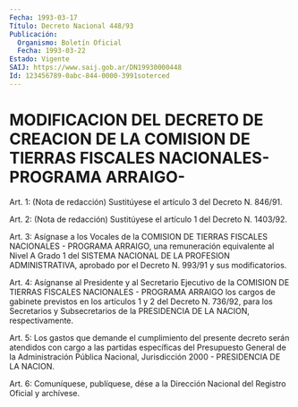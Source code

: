 ```yaml
---
Fecha: 1993-03-17
Título: Decreto Nacional 448/93
Publicación:
  Organismo: Boletín Oficial
  Fecha: 1993-03-22
Estado: Vigente
SAIJ: https://www.saij.gob.ar/DN19930000448
Id: 123456789-0abc-844-0000-3991soterced
---
```

# MODIFICACION DEL DECRETO DE CREACION DE LA COMISION DE TIERRAS FISCALES NACIONALES-PROGRAMA ARRAIGO-

<a id="1"></a>
Art. 1: (Nota de redacción) Sustitúyese el artículo 3 del Decreto N. 846/91.

<a id="2"></a>
Art. 2: (Nota de redacción) Sustitúyese el artículo 1 del Decreto N. 1403/92.

<a id="3"></a>
Art. 3: Asígnase a los Vocales de la COMISION DE TIERRAS FISCALES NACIONALES - PROGRAMA ARRAIGO, una remuneración equivalente al Nivel A Grado 1 del SISTEMA NACIONAL DE LA PROFESION ADMINISTRATIVA, aprobado por el Decreto N. 993/91 y sus modificatorios.

<a id="4"></a>
Art. 4: Asígnanse al Presidente y al Secretario Ejecutivo de la COMISION DE TIERRAS FISCALES NACIONALES - PROGRAMA ARRAIGO los cargos de gabinete previstos en los artículos 1 y 2 del Decreto N. 736/92, para los Secretarios y Subsecretarios de la PRESIDENCIA DE LA NACION, respectivamente.

<a id="5"></a>
Art. 5: Los gastos que demande el cumplimiento del presente decreto serán atendidos con cargo a las partidas específicas del Presupuesto General de la Administración Pública Nacional, Jurisdicción 2000 - PRESIDENCIA DE LA NACION.

<a id="6"></a>
Art. 6: Comuníquese, publíquese, dése a la Dirección Nacional del Registro Oficial y archívese.